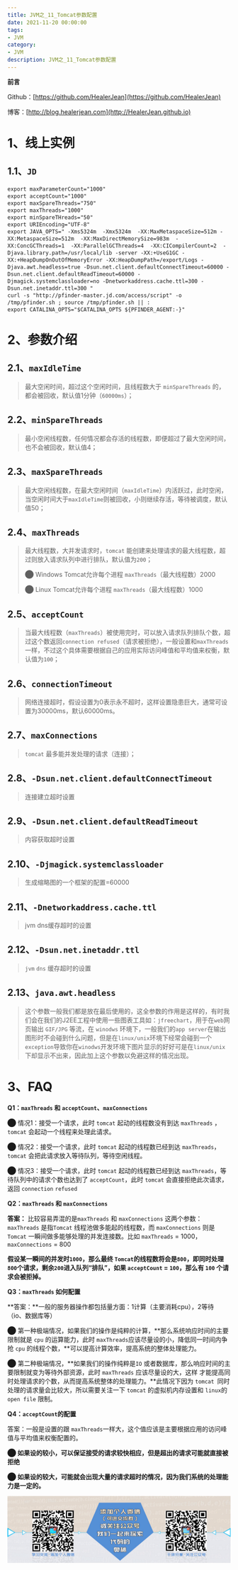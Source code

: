 ```yaml
---
title: JVM之_11_Tomcat参数配置
date: 2021-11-20 00:00:00
tags: 
- JVM
category: 
- JVM
description: JVM之_11_Tomcat参数配置
---
```


**前言**     

 Github：[https://github.com/HealerJean](https://github.com/HealerJean)         

 博客：[http://blog.healerjean.com](http://HealerJean.github.io)          



# 1、线上实例

## 1.1、`JD`

```
export maxParameterCount="1000"
export acceptCount="1000"
export maxSpareThreads="750"
export maxThreads="1000"
export minSpareTHreads="50"
export URIEncoding="UTF-8"
export JAVA_OPTS=" -Xms5324m  -Xmx5324m  -XX:MaxMetaspaceSize=512m -XX:MetaspaceSize=512m  -XX:MaxDirectMemorySize=983m  -XX:ConcGCThreads=1  -XX:ParallelGCThreads=4  -XX:CICompilerCount=2  -Djava.library.path=/usr/local/lib -server -XX:+UseG1GC -XX:+HeapDumpOnOutOfMemoryError -XX:HeapDumpPath=/export/Logs -Djava.awt.headless=true -Dsun.net.client.defaultConnectTimeout=60000 -Dsun.net.client.defaultReadTimeout=60000 -Djmagick.systemclassloader=no -Dnetworkaddress.cache.ttl=300 -Dsun.net.inetaddr.ttl=300 "
curl -s "http://pfinder-master.jd.com/access/script" -o /tmp/pfinder.sh ; source /tmp/pfinder.sh || :
export CATALINA_OPTS="$CATALINA_OPTS ${PFINDER_AGENT:-}"
```



# 2、参数介绍

## 2.1、`maxIdleTime`

> 最大空闲时间，超过这个空闲时间，且线程数大于 `minSpareThreads` 的，都会被回收，默认值1分钟（`60000ms`）；



## 2.2、`minSpareThreads`

> 最小空闲线程数，任何情况都会存活的线程数，即便超过了最大空闲时间，也不会被回收，默认值4；



## 2.3、`maxSpareThreads`

> 最大空闲线程数，在最大空闲时间（`maxIdleTime`）内活跃过，此时空闲，当空闲时间大于`maxIdleTime`则被回收，小则继续存活，等待被调度，默认值50；



## 2.4、`maxThreads`

> 最大线程数，大并发请求时，`tomcat` 能创建来处理请求的最大线程数，超过则放入请求队列中进行排队，默认值为`200`；     
>
> ⬤ Windows Tomcat允许每个进程 `maxThreads`（最大线程数）2000        
>
> ⬤ Linux Tomcat允许每个进程 `maxThreads`（最大线程数）1000



## 2.5、`acceptCount`

> 当最大线程数（`maxThreads`）被使用完时，可以放入请求队列排队个数，超过这个数返回`connection refused`（请求被拒绝），一般设置和`maxThreads`一样，不过这个具体需要根据自己的应用实际访问峰值和平均值来权衡，默认值为`100`；



## 2.6、`connectionTimeout`

> 网络连接超时，假设设置为0表示永不超时，这样设置隐患巨大，通常可设置为30000ms，默认60000ms。       



## 2.7、`maxConnections`

> `tomcat` 最多能并发处理的请求（连接）；



## 2.8、`-Dsun.net.client.defaultConnectTimeout`

>    连接建立超时设置

## 2.9、`-Dsun.net.client.defaultReadTimeout`

>    内容获取超时设置



## 2.10、`-Djmagick.systemclassloader`

>   生成缩略图的一个框架的配置=60000



## 2.11、`-Dnetworkaddress.cache.ttl`

>   jvm dns缓存超时的设置



## 2.12、`-Dsun.net.inetaddr.ttl`

> `jvm` `dns` 缓存超时的设置



## 2.13、`java.awt.headless`

> 这个参数一般我们都是放在最后使用的，这全参数的作用是这样的，有时我们会在我们的J2EE工程中使用一些图表工具如：`jfreechart`，用于在`web`网页输出 `GIF/JPG` 等流，在 `winodws` 环境下，一般我们的`app server`在输出图形时不会碰到什么问题，但是在`linux/unix`环境下经常会碰到一个`exception`导致你在`winodws`开发环境下图片显示的好好可是在`linux/unix`下却显示不出来，因此加上这个参数以免避这样的情况出现。













# 3、FAQ

**Q1：`maxThreads` 和 `acceptCount`、`maxConnections`**       

⬤ 情况1：接受一个请求，此时 `tomcat` 起动的线程数没有到达 `maxThreads` ，`tomcat` 会起动一个线程来处理此请求。

⬤ 情况2：接受一个请求，此时 `tomcat` 起动的线程数已经到达 `maxThreads`，`tomcat` 会把此请求放入等待队列，等待空闲线程。

⬤ 情况3：接受一个请求，此时 `tomcat` 起动的线程数已经到达 `maxThreads`，等待队列中的请求个数也达到了 `acceptCount`，此时 `tomcat` 会直接拒绝此次请求，返回 `connection` `refused`



**Q2：`maxThreads` 和 `maxConnections`**     

**答案：** 比较容易弄混的是`maxThreads` 和 `maxConnections` 这两个参数： `maxThreads` 是指`Tomcat` 线程池做多能起的线程数，而 `maxConnections` 则是 `Tomcat` 一瞬间做多能够处理的并发连接数。比如 `maxThreads` = 1000，`maxConnections`  = 800       

**假设某一瞬间的并发时`1000`，那么最终 `Tomcat`的线程数将会是`800`，即同时处理`800`个请求，剩余`200`进入队列“排队”，如果 `acceptCount` = `100`，那么有 `100` 个请求会被拒掉。**        



**Q3：`maxThreads` 如何配置**      

**答案：**一般的服务器操作都包括量方面：1计算（主要消耗cpu），2等待（io、数据库等）       

⬤ 第一种极端情况，如果我们的操作是纯粹的计算，**那么系统响应时间的主要限制就是 `cpu` 的运算能力，此时 `maxThreads`应该尽量设的小，降低同一时间内争抢 `cpu` 的线程个数，**可以提高计算效率，提高系统的整体处理能力。

⬤  第二种极端情况，**如果我们的操作纯粹是`IO` 或者数据库，那么响应时间的主要限制就变为等待外部资源，此时 `maxThreads` 应该尽量设的大，这样 才能提高同时处理请求的个数，从而提高系统整体的处理能力。**此情况下因为 `tomcat `同时处理的请求量会比较大，所以需要关注一下 `tomcat`  的虚拟机内存设置和 `linux`的 `open file` 限制。     



**Q4：`acceptCount`的配置**

答案：一般是设置的跟 `maxThreads`一样大，这个值应该是主要根据应用的访问峰值与平均值来权衡配置的。     

**⬤ 如果设的较小，可以保证接受的请求较快相应，但是超出的请求可能就直接被拒绝**     

**⬤ 如果设的较大，可能就会出现大量的请求超时的情况，因为我们系统的处理能力是一定的。**



















![ContactAuthor](https://raw.githubusercontent.com/HealerJean/HealerJean.github.io/master/assets/img/artical_bottom.jpg)



<!-- Gitalk 评论 start  -->

<link rel="stylesheet" href="https://unpkg.com/gitalk/dist/gitalk.css">

<script src="https://unpkg.com/gitalk@latest/dist/gitalk.min.js"></script> 
<div id="gitalk-container"></div>    
 <script type="text/javascript">
    var gitalk = new Gitalk({
		clientID: `1d164cd85549874d0e3a`,
		clientSecret: `527c3d223d1e6608953e835b547061037d140355`,
		repo: `HealerJean.github.io`,
		owner: 'HealerJean',
		admin: ['HealerJean'],
		id: '7faj60iFtqnOUlND',
    });
    gitalk.render('gitalk-container');
</script> 



<!-- Gitalk end -->



